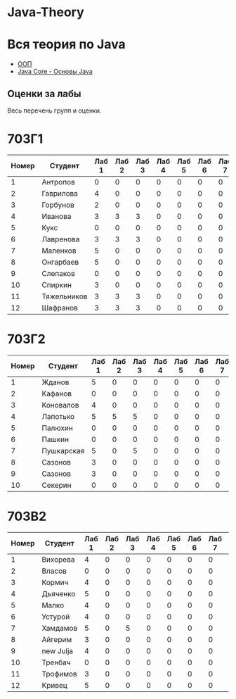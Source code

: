 # Java-Theory

# Вся теория по Java

+ [ООП](OOP.md)
+ [Java Core - Основы Java](java-core.md)


## Оценки за лабы

Весь перечень групп и оценки.

# 703Г1

| Номер | Студент  | Лаб 1 |  Лаб 2 |  Лаб 3 |  Лаб 4 |  Лаб 5 |  Лаб 6 |  Лаб 7 |  Лаб 8 |  Лаб 9 |  Лаб 10 |  Лаб 11 |  Лаб 12 |  Лаб 13 |  Лаб 14 |  Лаб 15 |  
| ------------- | ------------- | ------------- | ------------- | ------------- | ------------- | ------------- | ------------- | ------------- | ------------- | ------------- | ------------- | ------------- | ------------- | ------------- | ------------- | ------------- |
|1| Антропов  | 0 | 0| 0 | 0| 0 |0 |  0|0 | 0 |0 | 0 |0 |0  | 0| 0 |
|2| Гаврилова   | 4 | 0| 0 | 0| 0 |0 |  0|0 | 0 |0 | 0 |0 |0  | 0| 0 |
|3| Горбунов  | 2 | 0| 0 | 0| 0 |0 |  0|0 | 0 |0 | 0 |0 |0  | 0| 0 |
|4| Иванова  | 3 | 3| 3 | 0| 0 |0 |  0|0 | 0 |0 | 0 |0 |0  | 0| 0 |
|5| Кукс  | 0 | 0| 0 | 0| 0 |0 |  0|0 | 0 |0 | 0 |0 |0  | 0| 0 |
|6| Лавренова  | 3 | 3| 3 | 0| 0 |0 |  0|0 | 0 |0 | 0 |0 |0  | 0| 0 |
|7| Маленков  | 5 | 0| 0 | 0| 0 |0 |  0|0 | 0 |0 | 0 |0 |0  | 0| 0 |
|8| Онгарбаев  | 5 | 0| 0 | 0| 0 |0 |  0|0 | 0 |0 | 0 |0 |0  | 0| 0 |
|9| Слепаков  | 0 | 0| 0 | 0| 0 |0 |  0|0 | 0 |0 | 0 |0 |0  | 0| 0 |
|10| Спиркин  | 3 | 0| 0 | 0| 0 |0 |  0|0 | 0 |0 | 0 |0 |0  | 0| 0 |
|11| Тяжельников  | 3 | 3| 3 | 0| 0 |0 |  0|0 | 0 |0 | 0 |0 |0  | 0| 0 |
|12| Шафранов  | 3 | 3| 3 | 0| 0 |0 |  0|0 | 0 |0 | 0 |0 |0  | 0| 0 |

# 703Г2

| Номер | Студент  | Лаб 1 |  Лаб 2 |  Лаб 3 |  Лаб 4 |  Лаб 5 |  Лаб 6 |  Лаб 7 |  Лаб 8 |  Лаб 9 |  Лаб 10 |  Лаб 11 |  Лаб 12 |  Лаб 13 |  Лаб 14 |  Лаб 15 |  
| ------------- | ------------- | ------------- | ------------- | ------------- | ------------- | ------------- | ------------- | ------------- | ------------- | ------------- | ------------- | ------------- | ------------- | ------------- | ------------- | ------------- |
|1| Жданов  | 5 | 0| 0 | 0| 0 |0 |  0|0 | 0 |0 | 0 |0 |0  | 0| 0 |
|2| Кафанов   | 0 | 0| 0 | 0| 0 |0 |  0|0 | 0 |0 | 0 |0 |0  | 0| 0 |
|3| Коновалов  | 4 | 0| 0 | 0| 0 |0 |  0|0 | 0 |0 | 0 |0 |0  | 0| 0 |
|4| Лапотько  | 5 | 5| 5 | 0| 0 |0 |  0|0 | 0 |0 | 0 |0 |0  | 0| 0 |
|5| Палюхин  | 0 | 0| 0 | 0| 0 |0 |  0|0 | 0 |0 | 0 |0 |0  | 0| 0 |
|6| Пашкин  | 0 | 0| 0 | 0| 0 |0 |  0|0 | 0 |0 | 0 |0 |0  | 0| 0 |
|7| Пушкарская  | 5 | 0| 5 | 0| 0 |0 |  0|0 | 0 |0 | 0 |0 |0  | 0| 0 |
|8| Сазонов  | 3 | 0| 0 | 0| 0 |0 |  0|0 | 0 |0 | 0 |0 |0  | 0| 0 |
|9| Сазонов  | 3 | 0| 0 | 0| 0 |0 |  0|0 | 0 |0 | 0 |0 |0  | 0| 0 |
|10| Секерин  | 0 | 0| 0 | 0| 0 |0 |  0|0 | 0 |0 | 0 |0 |0  | 0| 0 |


# 703В2

| Номер | Студент  | Лаб 1 |  Лаб 2 |  Лаб 3 |  Лаб 4 |  Лаб 5 |  Лаб 6 |  Лаб 7 |  Лаб 8 |  Лаб 9 |  Лаб 10 |  Лаб 11 |  Лаб 12 |  Лаб 13 |  Лаб 14 |  Лаб 15 |  
| ------------- | ------------- | ------------- | ------------- | ------------- | ------------- | ------------- | ------------- | ------------- | ------------- | ------------- | ------------- | ------------- | ------------- | ------------- | ------------- | ------------- |
|1| Вихорева  | 4 | 0| 0 | 0| 0 |0 |  0|0 | 0 |0 | 0 |0 |0  | 0| 0 |
|2| Власов   | 0 | 0| 0 | 0| 0 |0 |  0|0 | 0 |0 | 0 |0 |0  | 0| 0 |
|3| Кормич  | 4 | 0| 0 | 0| 0 |0 |  0|0 | 0 |0 | 0 |0 |0  | 0| 0 |
|4| Дьяченко  | 5 | 0| 0 | 0| 0 |0 |  0|0 | 0 |0 | 0 |0 |0  | 0| 0 |
|5| Малко  | 4 | 0| 0 | 0| 0 |0 |  0|0 | 0 |0 | 0 |0 |0  | 0| 0 |
|6| Устурой  | 4 | 0| 0 | 0| 0 |0 |  0|0 | 0 |0 | 0 |0 |0  | 0| 0 |
|7| Хамдамов  | 5 | 0| 5 | 0| 0 |0 |  0|0 | 0 |0 | 0 |0 |0  | 0| 0 |
|8| Айгерим  | 3 | 0| 0 | 0| 0 |0 |  0|0 | 0 |0 | 0 |0 |0  | 0| 0 |
|9| new Julja  | 4 | 0| 0 | 0| 0 |0 |  0|0 | 0 |0 | 0 |0 |0  | 0| 0 |
|10| Тренбач  | 0 | 0| 0 | 0| 0 |0 |  0|0 | 0 |0 | 0 |0 |0  | 0| 0 |
|11| Трофимов  | 3 | 0| 0 | 0| 0 |0 |  0|0 | 0 |0 | 0 |0 |0  | 0| 0 |
|12| Кривец  | 5 | 0| 0 | 0| 0 |0 |  0|0 | 0 |0 | 0 |0 |0  | 0| 0 |
